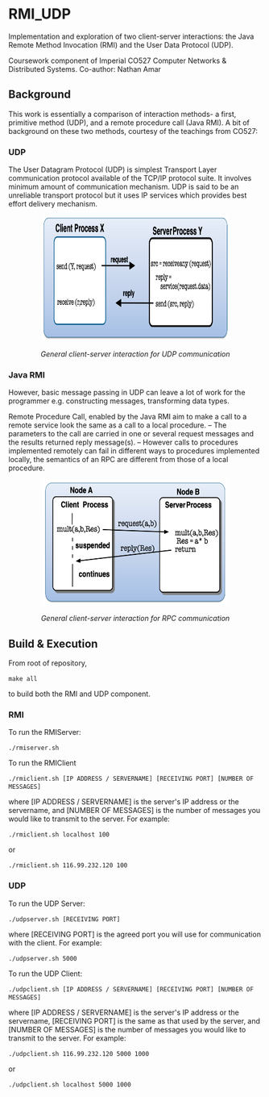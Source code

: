 # RMI_UDP
Implementation and exploration of two client-server interactions: the Java Remote Method Invocation (RMI) and the User Data Protocol (UDP). 

Coursework component of Imperial CO527 Computer Networks & Distributed Systems. Co-author: Nathan Amar

## Background
This work is essentially a comparison of interaction methods- a first, primitive method (UDP), and a remote procedure call (Java RMI). A bit of background on these two methods, courtesy of the teachings from CO527:

### UDP
The User Datagram Protocol (UDP) is simplest Transport Layer communication protocol available of the TCP/IP protocol suite. It involves minimum amount of communication mechanism. UDP is said to be an unreliable transport protocol but it uses IP services which provides best effort delivery mechanism.

<p align="center">
  <img width=370 height=250 src="https://github.com/RaphaelBijaoui/images/blob/master/UDP.png">
</p>
<p align="center">
  <i>General client-server interaction for UDP communication</i>
</p>


### Java RMI
However, basic message passing in UDP can leave a lot of work for the programmer e.g. constructing messages, transforming data types.

Remote Procedure Call, enabled by the Java RMI aim to make a call to a remote service look the same as a call to a local procedure.
– The parameters to the call are carried in one or several request messages and the results returned reply message(s).
– However calls to procedures implemented remotely can fail in different ways to procedures implemented locally, the semantics of an RPC are different from those of a local procedure.

<p align="center">
  <img width=370 height=250 src="https://github.com/RaphaelBijaoui/images/blob/master/RPC.png">
</p>
<p align="center">
  <i>General client-server interaction for RPC communication</i>
</p>

## Build & Execution
From root of repository,
```
make all
```
to build both the RMI and UDP component.

### RMI
To run the RMIServer:
```
./rmiserver.sh 
```
To run the RMIClient
```
./rmiclient.sh [IP ADDRESS / SERVERNAME] [RECEIVING PORT] [NUMBER OF MESSAGES]
```
where [IP ADDRESS / SERVERNAME] is the server's IP address or the servername, and [NUMBER OF MESSAGES] is the number of messages you would like to transmit to the server. For example:
```
./rmiclient.sh localhost 100
```
or
```
./rmiclient.sh 116.99.232.120 100
```


### UDP
To run the UDP Server:
```
./udpserver.sh [RECEIVING PORT]
```
where [RECEIVING PORT] is the agreed port you will use for communication with the client. For example:

```
./udpserver.sh 5000
```

To run the UDP Client:
```
./udpclient.sh [IP ADDRESS / SERVERNAME] [RECEIVING PORT] [NUMBER OF MESSAGES]
```
where [IP ADDRESS / SERVERNAME] is the server's IP address or the servername, [RECEIVING PORT] is the same as that used by the server, and [NUMBER OF MESSAGES] is the number of messages you would like to transmit to the server. For example:

```
./udpclient.sh 116.99.232.120 5000 1000
```
or
```
./udpclient.sh localhost 5000 1000
```
